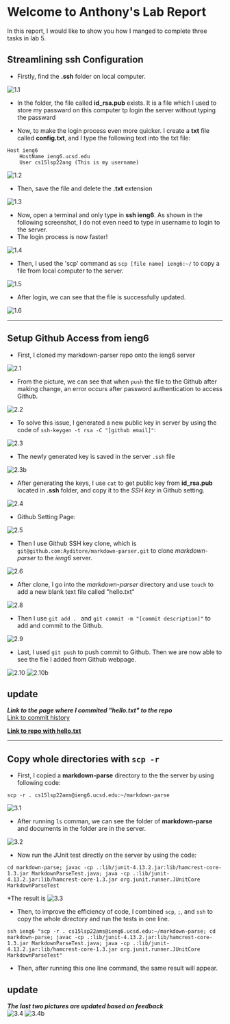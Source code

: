 # Welcome to Anthony's Lab Report

In this report, I would like to show you how I manged to complete three tasks in lab 5.  

## Streamlining ssh Configuration  

* Firstly, find the **.ssh** folder on local computer. 

![1.1](1.1-ssh_folder.png)

* In the folder, the file called **id_rsa.pub** exists. It is a file which I used to store my passward on this computer tp login the server without typing the passward  

* Now, to make the login process even more quicker. I create a **txt** file called **config.txt**, and I type the following text into the txt file:

```
Host ieng6
    HostName ieng6.ucsd.edu
    User cs15lsp22ang (This is my username)
```  

![1.2](1.2-create_config.png)

* Then, save the file and delete the **.txt** extension

![1.3](1.3-delete_extension.png)

* Now, open a terminal and only type in **ssh ieng6**. As shown in the following screenshot, I do not even need to type in username to login to the server.  
* The login process is now faster! 

![1.4](1.4-login.png)

* Then, I used the 'scp' command as `scp [file name] ieng6:~/` to copy a file from local computer to the server.

![1.5](1.5-scp.png)

* After login, we can see that the file is successfully updated.

![1.6](1.6-scp_result.png)

---
## Setup Github Access from ieng6

* First, I cloned my markdown-parser repo onto the ieng6 server

![2.1](2.1-clone.png)

* From the picture, we can see that when `push` the file to the Github after making change, an error occurs after password authentication to access Github.

![2.2](2.2-push_error_message.png)

* To solve this issue, I generated a new public key in server by using the code of `ssh-keygen -t rsa -C "[github email]"`:

![2.3](2.3-gen_key.png)

* The newly generated key is saved in the server `.ssh` file

![2.3b](2.3b-save_key.png)

* After generating the keys, I use `cat` to get public key from **id_rsa.pub** located in **.ssh** folder, and copy it to the *SSH key* in Github setting.

![2.4](2.4-cat.png)

* Github Setting Page:

![2.5](2.5-github_ssh.png)

* Then I use Github SSH key clone, which is `git@github.com:Ayditore/markdown-parser.git` to clone *markdown-parser* to the *ieng6* server.

![2.6](2.7-ssh_clone.png)

* After clone, I go into the *markdown-parser* directory and use `touch` to add a new blank text file called "hello.txt"

![2.8](2.8-ssh_touch.png)

* Then I use `git add . ` and `git commit -m "[commit description]"` to add and commit to the Github.

![2.9](2.9-ssh_add_file.png)

* Last, I used `git push` to push commit to Github. Then we are now able to see the file I added from Github webpage.

![2.10](2.10-ssh_push.png)
![2.10b](2.10b-ssh_push.png)

## update
_**Link to the page where I commited "hello.txt" to the repo**_  
[Link to commit history](https://github.com/Ayditore/markdown-parser/commit/9d4511ea13138ddf79399a25c4237592c350fa1c)  

[**Link to repo with hello.txt**](https://github.com/Ayditore/markdown-parser)

---
## Copy whole directories with `scp -r`
* First, I copied a **markdown-parse** directory to the the server by using following code:

```
scp -r . cs15lsp22ams@ieng6.ucsd.edu:~/markdown-parse
```

![3.1](3.1_scp-r.png)

* After running `ls` comman, we can see the folder of **markdown-parse** and documents in the folder are in the server.

![3.2](3.2-all_file.png)

* Now run the JUnit test directly on the server by using the code:

```
cd markdown-parse; javac -cp .:lib/junit-4.13.2.jar:lib/hamcrest-core-1.3.jar MarkdownParseTest.java; java -cp .:lib/junit-4.13.2.jar:lib/hamcrest-core-1.3.jar org.junit.runner.JUnitCore MarkdownParseTest
```

*The result is
![3.3](3.3-oneline.png)

* Then, to improve the efficiency of code, I combined `scp`, `;`, and `ssh` to copy the whole directory and run the tests in one line.

```
ssh ieng6 "scp -r . cs15lsp22ams@ieng6.ucsd.edu:~/markdown-parse; cd markdown-parse; javac -cp .:lib/junit-4.13.2.jar:lib/hamcrest-core-1.3.jar MarkdownParseTest.java; java -cp .:lib/junit-4.13.2.jar:lib/hamcrest-core-1.3.jar org.junit.runner.JUnitCore MarkdownParseTest"
```

* Then, after running this one line command, the same result will appear.

## update
_**The last two pictures are updated based on feedback**_  
![3.4](3.4-oneline.png)
![3.4b](3.4b-oneline_result.png)